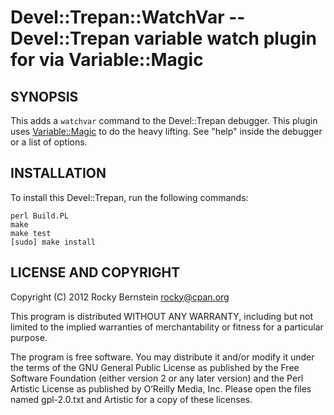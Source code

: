 Devel::Trepan::WatchVar -- Devel::Trepan variable watch plugin for via Variable::Magic 
====================================================================

SYNOPSIS
--------

This adds a `watchvar` command to the Devel::Trepan debugger.
This plugin uses [Variable::Magic](https://metacpan.org/module/Variable::Magic) to do the heavy lifting.
See "help" inside the debugger or a list of options.

INSTALLATION
------------

To install this Devel::Trepan, run the following commands:

	perl Build.PL
	make
	make test
	[sudo] make install

LICENSE AND COPYRIGHT
---------------------

Copyright (C) 2012 Rocky Bernstein <rocky@cpan.org>

This program is distributed WITHOUT ANY WARRANTY, including but not
limited to the implied warranties of merchantability or fitness for a
particular purpose.

The program is free software. You may distribute it and/or modify it
under the terms of the GNU General Public License as published by the
Free Software Foundation (either version 2 or any later version) and
the Perl Artistic License as published by O’Reilly Media, Inc. Please
open the files named gpl-2.0.txt and Artistic for a copy of these
licenses.

